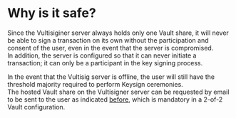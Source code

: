 # Why is it safe?

Since the Vultisiginer server always holds only one Vault share, it will never be able to sign a transaction on its own without the participation and consent of the user, even in the event that the server is compromised.\
In addition, the server is configured so that it can never initiate a transaction; it can only be a participant in the key signing process.

In the event that the Vultisig server is offline, the user will still have the threshold majority required to perform Keysign ceremonies.\
The hosted Vault share on the Vultisigner server can be requested by email to be sent to the user as indicated [before](how-does-vultisigner-work.md#vault-share-storage), which is mandatory in a 2-of-2 Vault configuration.
